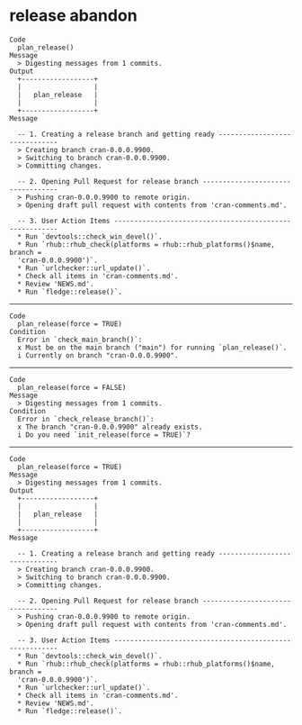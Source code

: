 # release abandon

    Code
      plan_release()
    Message
      > Digesting messages from 1 commits.
    Output
      +------------------+
      |                  |
      |   plan_release   |
      |                  |
      +------------------+
    Message
      
      -- 1. Creating a release branch and getting ready ------------------------------
      > Creating branch cran-0.0.0.9900.
      > Switching to branch cran-0.0.0.9900.
      > Committing changes.
      
      -- 2. Opening Pull Request for release branch ----------------------------------
      > Pushing cran-0.0.0.9900 to remote origin.
      > Opening draft pull request with contents from 'cran-comments.md'.
      
      -- 3. User Action Items --------------------------------------------------------
      * Run `devtools::check_win_devel()`.
      * Run `rhub::rhub_check(platforms = rhub::rhub_platforms()$name, branch =
      'cran-0.0.0.9900')`.
      * Run `urlchecker::url_update()`.
      * Check all items in 'cran-comments.md'.
      * Review 'NEWS.md'.
      * Run `fledge::release()`.

---

    Code
      plan_release(force = TRUE)
    Condition
      Error in `check_main_branch()`:
      x Must be on the main branch ("main") for running `plan_release()`.
      i Currently on branch "cran-0.0.0.9900".

---

    Code
      plan_release(force = FALSE)
    Message
      > Digesting messages from 1 commits.
    Condition
      Error in `check_release_branch()`:
      x The branch "cran-0.0.0.9900" already exists.
      i Do you need `init_release(force = TRUE)`?

---

    Code
      plan_release(force = TRUE)
    Message
      > Digesting messages from 1 commits.
    Output
      +------------------+
      |                  |
      |   plan_release   |
      |                  |
      +------------------+
    Message
      
      -- 1. Creating a release branch and getting ready ------------------------------
      > Creating branch cran-0.0.0.9900.
      > Switching to branch cran-0.0.0.9900.
      > Committing changes.
      
      -- 2. Opening Pull Request for release branch ----------------------------------
      > Pushing cran-0.0.0.9900 to remote origin.
      > Opening draft pull request with contents from 'cran-comments.md'.
      
      -- 3. User Action Items --------------------------------------------------------
      * Run `devtools::check_win_devel()`.
      * Run `rhub::rhub_check(platforms = rhub::rhub_platforms()$name, branch =
      'cran-0.0.0.9900')`.
      * Run `urlchecker::url_update()`.
      * Check all items in 'cran-comments.md'.
      * Review 'NEWS.md'.
      * Run `fledge::release()`.

